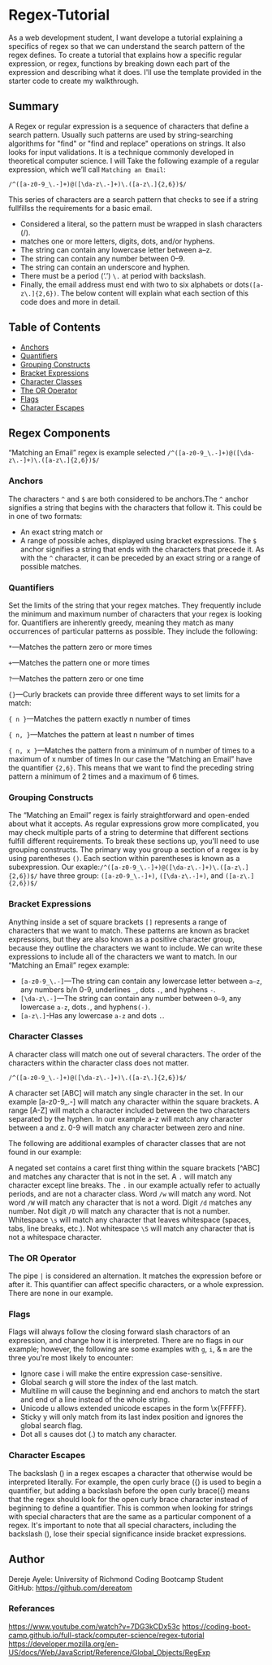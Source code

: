 # Regex-Tutorial

As a web development student, I want develope a tutorial explaining a specifics of regex so that we can understand the search pattern of  the regex defines. To create a tutorial that explains how a specific regular expression, or regex, functions by breaking down each part of the expression and describing what it does. I'll use the template provided in the starter code to create my walkthrough.

## Summary

A Regex or regular expression is a sequence of characters that define a search pattern. Usually such patterns are used by string-searching algorithms for "find" or "find and replace" operations on strings. It also looks for input validations. It is a technique commonly developed in theoretical computer science. I will Take the following example of a regular expression, which we’ll call `Matching an Email`:

`/^([a-z0-9_\.-]+)@([\da-z\.-]+)\.([a-z\.]{2,6})$/`

This series of characters are a search pattern that checks to see if a string fullfillss the requirements for a basic email.
* Considered a literal, so the pattern must be wrapped in slash characters (/).
*  matches one or more letters, digits, dots, and/or hyphens.
* The string can contain any lowercase letter between a–z.
* The string can contain any number between 0–9.
* The string can contain an underscore and hyphen.
* There must be a period (‘.’) `\.` at period with backslash.
* Finally, the email address must end with two to six alphabets or dots`([a-z\.]{2,6})`.
The below content will explain what each section of this code does and more in detail.

## Table of Contents

- [Anchors](#anchors)
- [Quantifiers](#quantifiers)
- [Grouping Constructs](#grouping-constructs)
- [Bracket Expressions](#bracket-expressions)
- [Character Classes](#character-classes)
- [The OR Operator](#the-or-operator)
- [Flags](#flags)
- [Character Escapes](#character-escapes)

## Regex Components

“Matching an Email” regex is example selected
`/^([a-z0-9_\.-]+)@([\da-z\.-]+)\.([a-z\.]{2,6})$/`

### Anchors

The characters `^` and `$` are both considered to be anchors.The `^` anchor signifies a string that begins with the characters that follow it. This could be in one of two formats:
* An exact string match or
* A range of possible aches, displayed using bracket expressions.
The `$` anchor signifies a string that ends with the characters that precede it. As with the `^` character, it can be preceded by an exact string or a range of possible matches. 

### Quantifiers

Set the limits of the string that your regex matches. They frequently include the minimum and maximum number
of characters that your regex is looking for. Quantifiers are inherently greedy, meaning they match as many occurrences of particular patterns as possible. 
They include the following:

`*`—Matches the pattern zero or more times

`+`—Matches the pattern one or more times

`?`—Matches the pattern zero or one time

`{}`—Curly brackets can provide three different ways to set limits for a match:

`{ n }`—Matches the pattern exactly n number of times

`{ n, }`—Matches the pattern at least n number of times

`{ n, x }`—Matches the pattern from a minimum of n number of times to a maximum of x number of times
In our case the “Matching an Email” have the quantifier `{2,6}`. This means that we want to find the 
preceding string pattern a minimum of 2 times and a maximum of 6 times.

### Grouping Constructs

The “Matching an Email” regex is fairly straightforward and open-ended about what it accepts. As regular 
expressions grow more complicated, you may check multiple parts of a string to determine that different 
sections fulfill different requirements. To break these sections up, you'll need to use grouping constructs.
The primary way you group a section of a regex is by using parentheses `()`. Each section within parentheses is known as a subexpression. Our exaple:`/^([a-z0-9_\.-]+)@([\da-z\.-]+)\.([a-z\.]{2,6})$/` have 
three group: `([a-z0-9_\.-]+)`, `([\da-z\.-]+)`, and `([a-z\.]{2,6})$/`

### Bracket Expressions

Anything inside a set of square brackets `[]` represents a range of characters that we want to match. These 
patterns are known as bracket expressions, but they are also known as a positive character group, because they 
outline the characters we want to include. We can write these expressions to include all of the characters we want to match.
In our “Matching an Email” regex example:
*  `[a-z0-9_\.-]`—The string can contain any lowercase letter between `a–z`, any numbers b/n 0-9, underlines `_`, dots `.`, and hyphens `-`. 
*  `[\da-z\.-]`—The string can contain any number between `0–9`, any lowercase `a-z`, dots`.`, and hyphens`(-)`.
*  `[a-z\.]`-Has any lowercase `a-z` and dots `.`.

### Character Classes

A character class will match one out of several characters. The order of the characters within the character class does not matter.

`/^([a-z0-9_\.-]+)@([\da-z\.-]+)\.([a-z\.]{2,6})$/`

A character set [ABC] will match any single character in the set. In our example [a-z0-9_\.-] will match any character within the square brackets. A range [A-Z] will match a character included between the two characters separated by the hyphen. In our example a-z will match any character between a and z. 0-9 will match any character between zero and nine.

The following are additional examples of character classes that are not found in our example:

A negated set contains a caret first thing within the square brackets [^ABC] and matches any character that is not in the set.
A `.` will match any character except line breaks. The `.` in our example actually refer to actually periods, and are not a character class.
Word `/w` will match any word.
Not word `/W` will match any character that is not a word.
Digit `/d` matches any number.
Not digit `/D` will match any character that is not a number.
Whitespace `\s` will match any character that leaves whitespace (spaces, tabs, line breaks, etc.).
Not whitespace `\S` will match any character that is not a whitespace character.

### The OR Operator

The pipe `|` is considered an alternation. It matches the expression before or after it. This quantifier can affect specific characters, 
or a whole expression. There are none in our example.

### Flags

Flags will always follow the closing forward slash charactors of an expression, and change how it is interpreted.
There are no flags in our example; however, the following are some examples with `g`, `i`, & `m` are the three you're most 
likely to encounter:
* Ignore case i will make the entire expression case-sensitive.
* Global search g will store the index of the last match.
* Multiline m will cause the beginning and end anchors to match the start and end of a line instead of the     whole string.
* Unicode u allows extended unicode escapes in the form \x{FFFFF}.
* Sticky y will only match from its last index position and ignores the global search flag.
* Dot all s causes dot (.) to match any character.

### Character Escapes

The backslash (\) in a regex escapes a character that otherwise would be interpreted literally. For example, the open curly brace ({) is used to begin a quantifier, but adding a backslash before the open curly brace(\{) means that the regex should look for the open curly brace character instead of beginning to define a quantifier. This is common when looking for strings with special characters that are the same as a particular component of a regex. It's important to note that all special characters, including the backslash (\), lose their special significance inside bracket expressions.

## Author

Dereje Ayele: University of Richmond Coding Bootcamp Student                                                 
GitHub: https://github.com/dereatom

### Referances

https://www.youtube.com/watch?v=7DG3kCDx53c
https://coding-boot-camp.github.io/full-stack/computer-science/regex-tutorial
https://developer.mozilla.org/en-US/docs/Web/JavaScript/Reference/Global_Objects/RegExp
